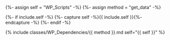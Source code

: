 {%- assign self = "WP_Scripts" -%}
{%- assign method = "get_data" -%}

{%- if include.self -%}
  {%- capture self -%}{{ include.self }}{%- endcapture -%}
{%- endif -%}

{% include classes/WP_Dependencies/{{ method }}.md self="{{ self }}" %}
